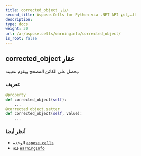```yaml
---
title: corrected_object عقار
second_title: Aspose.Cells for Python via .NET API المراجع
description:
type: docs
weight: 30
url: /ar/aspose.cells/warninginfo/corrected_object/
is_root: false
---
```

##  corrected_object عقار

يحصل على الكائن المصحح ويقوم بتعيينه.
###  تعريف:
```python
@property
def corrected_object(self):
    ...
@corrected_object.setter
def corrected_object(self, value):
    ...
```

###  أنظر أيضا
* الوحدة [`aspose.cells`](../../)
* فئة [`WarningInfo`](/cells/python-net/ar/aspose.cells/warninginfo)

